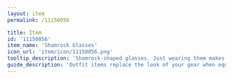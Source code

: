 ```yaml
---
layout: item
permalink: /11150056

title: Item
id: '11150056'
item_name: 'Shamrock Glasses'
icon_url: 'item/icon/11150056.png'
tooltip_description: 'Shamrock-shaped glasses. Just wearing them makes you feel lucky.'
guide_description: 'Outfit items replace the look of your gear when equipped.'
---
```

